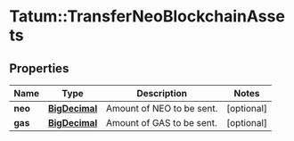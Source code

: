 # Tatum::TransferNeoBlockchainAssets

## Properties
Name | Type | Description | Notes
------------ | ------------- | ------------- | -------------
**neo** | [**BigDecimal**](BigDecimal.md) | Amount of NEO to be sent. | [optional] 
**gas** | [**BigDecimal**](BigDecimal.md) | Amount of GAS to be sent. | [optional] 

